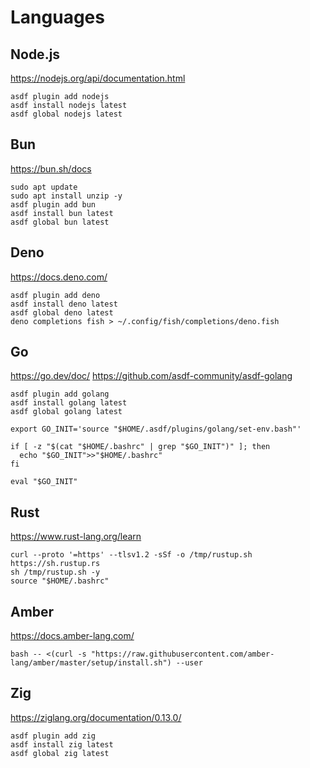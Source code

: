 # Languages

## Node.js

https://nodejs.org/api/documentation.html

```shell:terminal
asdf plugin add nodejs
asdf install nodejs latest
asdf global nodejs latest
```

## Bun

https://bun.sh/docs

```shell:terminal
sudo apt update
sudo apt install unzip -y
asdf plugin add bun
asdf install bun latest
asdf global bun latest
```

## Deno

https://docs.deno.com/

```shell:terminal
asdf plugin add deno
asdf install deno latest
asdf global deno latest
deno completions fish > ~/.config/fish/completions/deno.fish
```

## Go

https://go.dev/doc/
https://github.com/asdf-community/asdf-golang

```shell:terminal
asdf plugin add golang
asdf install golang latest
asdf global golang latest

export GO_INIT='source "$HOME/.asdf/plugins/golang/set-env.bash"'

if [ -z "$(cat "$HOME/.bashrc" | grep "$GO_INIT")" ]; then
  echo "$GO_INIT">>"$HOME/.bashrc"
fi

eval "$GO_INIT"
```

## Rust

https://www.rust-lang.org/learn

```shell:terminal
curl --proto '=https' --tlsv1.2 -sSf -o /tmp/rustup.sh https://sh.rustup.rs
sh /tmp/rustup.sh -y
source "$HOME/.bashrc"
```

## Amber

https://docs.amber-lang.com/

```shell:terminal
bash -- <(curl -s "https://raw.githubusercontent.com/amber-lang/amber/master/setup/install.sh") --user
```

## Zig

https://ziglang.org/documentation/0.13.0/

```shell:terminal
asdf plugin add zig
asdf install zig latest
asdf global zig latest
```
